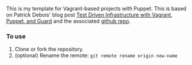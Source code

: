 This is my template for Vagrant-based projects with Puppet.  This is based on Patrick Debois' blog post [Test Driven Infrastructure with Vagrant, Puppet, and Guard](http://www.jedi.be/blog/2011/12/13/testdriven-infrastructure-with-vagrant-puppet-guard/) and the associated [github repo](http://github.com/jedi4ever/vagrant-guard-demo).

### To use
1. Clone or fork the repository.
2. (optional) Rename the remote: `git remote rename origin new-name`